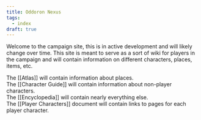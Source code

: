 ```yaml
---
title: Oddoron Nexus
tags:
  - index
draft: true
---
```

Welcome to the campaign site, this is in active development and will likely change over time. This site is meant to serve as a sort of wiki for players in the campaign and will contain information on different characters, places, items, etc.

The [[Atlas]] will contain information about places.<br>
The [[Character Guide]] will contain information about non-player characters.<br>
The [[Encyclopedia]] will contain nearly everything else.<br>
The [[Player Characters]] document will contain links to pages for each player character.<br>